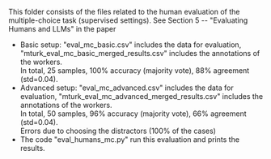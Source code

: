This folder consists of the files related to the human evaluation of the multiple-choice task (supervised settings).
See Section 5 -- "Evaluating Humans and LLMs" in the paper <br>

* Basic setup: "eval_mc_basic.csv" includes the data for evaluation, "mturk_eval_mc_basic_merged_results.csv" includes the annotations of the workers. <br>
In total, 25 samples, 100% accuracy (majority vote), 88% agreement (std=0.04). <br>
* Advanced setup: "eval_mc_advanced.csv" includes the data for evaluation, "mturk_eval_mc_advanced_merged_results.csv" includes the annotations of the workers. <br>
In total, 50 samples, 96% accuracy (majority vote), 66% agreement (std=0.04). <br> Errors due to choosing the distractors (100% of the cases) <br>
* The code "eval_humans_mc.py" run this evaluation and prints the results.
